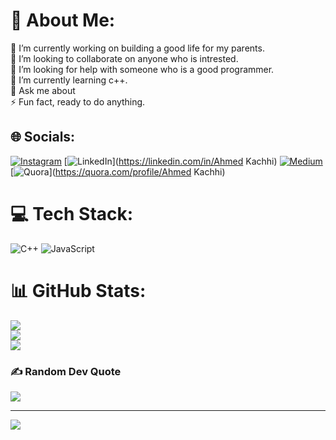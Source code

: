 # 💫 About Me:
🔭 I’m currently working on building a good life for my parents.<br>👯 I’m looking to collaborate on anyone who is intrested.<br>🤝 I’m looking for help with someone who is a good programmer.<br>🌱 I’m currently learning c++.<br>💬 Ask me about<br>⚡ Fun fact, ready to do anything.


## 🌐 Socials:
[![Instagram](https://img.shields.io/badge/Instagram-%23E4405F.svg?logo=Instagram&logoColor=white)](https://instagram.com/ahmedkachhi4) [![LinkedIn](https://img.shields.io/badge/LinkedIn-%230077B5.svg?logo=linkedin&logoColor=white)](https://linkedin.com/in/Ahmed Kachhi) [![Medium](https://img.shields.io/badge/Medium-12100E?logo=medium&logoColor=white)](https://medium.com/@Ahmed) [![Quora](https://img.shields.io/badge/Quora-%23B92B27.svg?logo=Quora&logoColor=white)](https://quora.com/profile/Ahmed Kachhi) 

# 💻 Tech Stack:
![C++](https://img.shields.io/badge/c++-%2300599C.svg?style=for-the-badge&logo=c%2B%2B&logoColor=white) ![JavaScript](https://img.shields.io/badge/javascript-%23323330.svg?style=for-the-badge&logo=javascript&logoColor=%23F7DF1E)

# 📊 GitHub Stats:
![](https://github-readme-stats.vercel.app/api?username=AHMEDk04&theme=dark&hide_border=false&include_all_commits=false&count_private=false)<br/>
![](https://github-readme-streak-stats.herokuapp.com/?user=AHMEDk04&theme=dark&hide_border=false)<br/>
![](https://github-readme-stats.vercel.app/api/top-langs/?username=AHMEDk04&theme=dark&hide_border=false&include_all_commits=false&count_private=false&layout=compact)

### ✍️ Random Dev Quote
![](https://quotes-github-readme.vercel.app/api?type=horizontal&theme=radical)

---
[![](https://visitcount.itsvg.in/api?id=AHMEDk04&icon=0&color=0)](https://visitcount.itsvg.in)
